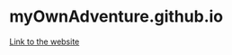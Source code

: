 # myOwnAdventure.github.io
[Link to the website](https://omonimus1.github.io/myOwnAdventure.github.io/)
